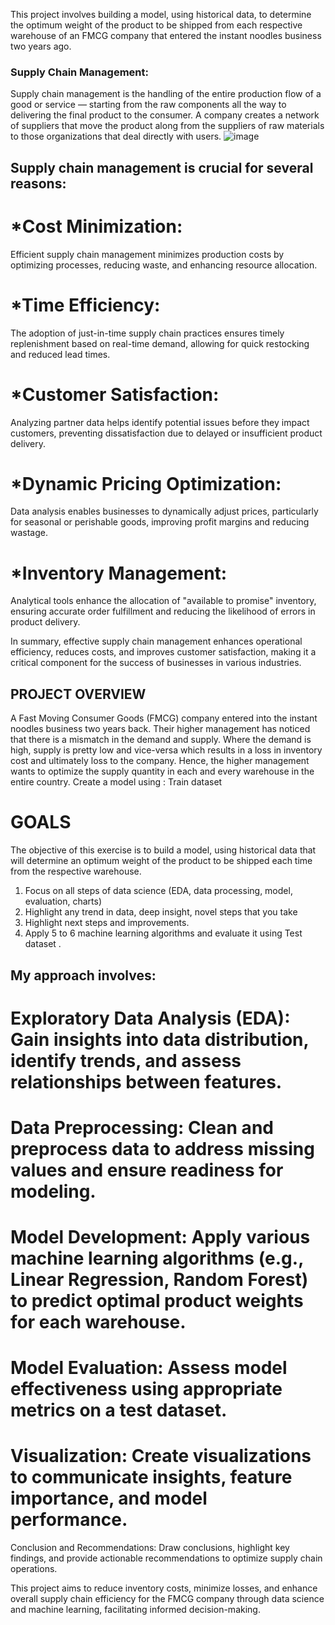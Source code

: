 
This project involves building a model, using historical data, to determine the optimum weight of the product to be shipped from each respective warehouse of an FMCG company that entered the instant noodles business two years ago.
### Supply Chain Management:
Supply chain management is the handling of the entire production flow of a good or service — starting from the raw components all the way to delivering the final product to the consumer. A company creates a network of suppliers  that move the product along from the suppliers of raw materials to those organizations that deal directly with users.
![image](https://github.com/anushree6749/capstoneproject_ML_Anushree/assets/138094071/09b0ac97-0388-4c54-8824-0ec8050f8906)

##  Supply chain management is crucial for several reasons:

# *Cost Minimization: 
Efficient supply chain management minimizes production costs by optimizing processes, reducing waste, and enhancing resource allocation.

# *Time Efficiency: 
The adoption of just-in-time supply chain practices ensures timely replenishment based on real-time demand, allowing for quick restocking and reduced lead times.

# *Customer Satisfaction: 
Analyzing partner data helps identify potential issues before they impact customers, preventing dissatisfaction due to delayed or insufficient product delivery.

# *Dynamic Pricing Optimization: 
Data analysis enables businesses to dynamically adjust prices, particularly for seasonal or perishable goods, improving profit margins and reducing wastage.

# *Inventory Management:
Analytical tools enhance the allocation of "available to promise" inventory, ensuring accurate order fulfillment and reducing the likelihood of errors in product delivery.

In summary, effective supply chain management enhances operational efficiency, reduces costs, and improves customer satisfaction, making it a critical component for the success of businesses in various industries.

## PROJECT OVERVIEW
A Fast Moving Consumer Goods (FMCG) company entered into the instant noodles business two
years back. Their higher management has noticed that there is a mismatch in the demand and
supply. Where the demand is high, supply is pretty low and vice-versa which results in a loss in
inventory cost and ultimately loss to the company. Hence, the higher management wants to
optimize the supply quantity in each and every warehouse in the entire country.
Create a model using : Train dataset
# GOALS
The objective of this exercise is to build a model, using historical data that will determine an
optimum weight of the product to be shipped each time from the respective warehouse.
1. Focus on all steps of data science (EDA, data processing, model, evaluation, charts)
2. Highlight any trend in data, deep insight, novel steps that you take
3. Highlight next steps and improvements.
4. Apply 5 to 6 machine learning algorithms and evaluate it using Test dataset .


## My approach involves:

# Exploratory Data Analysis (EDA): Gain insights into data distribution, identify trends, and assess relationships between features.

# Data Preprocessing: Clean and preprocess data to address missing values and ensure readiness for modeling.

# Model Development: Apply various machine learning algorithms (e.g., Linear Regression, Random Forest) to predict optimal product weights for each warehouse.

# Model Evaluation: Assess model effectiveness using appropriate metrics on a test dataset.

# Visualization: Create visualizations to communicate insights, feature importance, and model performance.

Conclusion and Recommendations: Draw conclusions, highlight key findings, and provide actionable recommendations to optimize supply chain operations.

This project aims to reduce inventory costs, minimize losses, and enhance overall supply chain efficiency for the FMCG company through data science and machine learning, facilitating informed decision-making.

